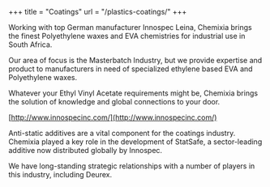 +++
title = "Coatings"
url = "/plastics-coatings/"
+++

Working with top German manufacturer Innospec Leina, Chemixia brings the finest Polyethylene waxes and EVA chemistries for industrial use in South Africa.

Our area of focus is the Masterbatch Industry, but we provide expertise and product to manufacturers in need of specialized ethylene based EVA and Polyethylene waxes.

Whatever your Ethyl Vinyl Acetate requirements might be, Chemixia brings the solution of knowledge and global connections to your door.

[http://www.innospecinc.com/](http://www.innospecinc.com/)

Anti-static additives are a vital component for the coatings industry. Chemixia played a key role in the development of StatSafe, a sector-leading additive now distributed globally by Innospec.

We have long-standing strategic relationships with a number of players in this industry, including Deurex.